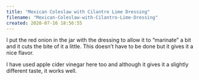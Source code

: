 ```yaml
---
title: "Mexican Coleslaw with Cilantro Lime Dressing"
filename: "Mexican-Coleslaw-with-Cilantro-Lime-Dressing"
created: 2020-07-16 18:56:55
---
```

I put the red onion in the jar with the dressing to allow it to “marinate” a bit and it cuts the bite of it a little. This doesn’t have to be done but it gives it a nice flavor.

I have used apple cider vinegar here too and although it gives it a slightly different taste, it works well.
